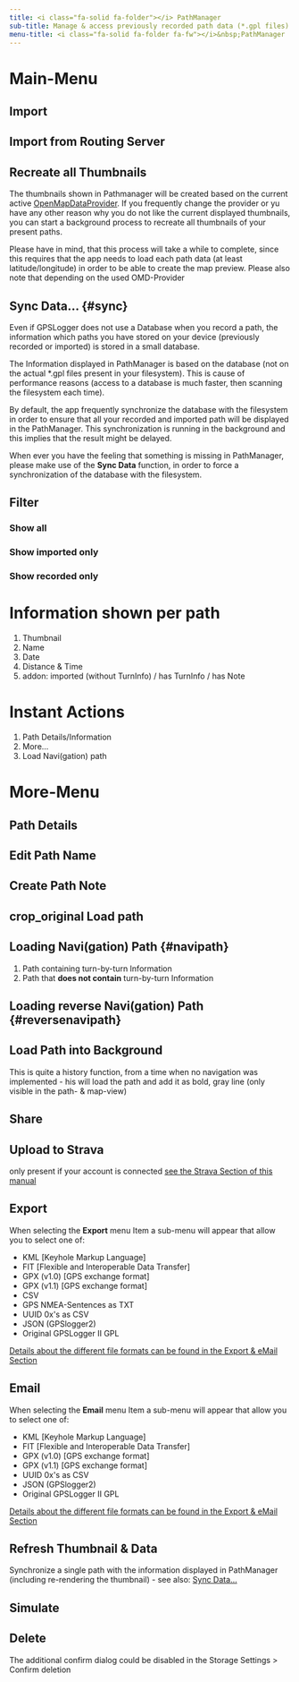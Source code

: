 ```yaml
---
title: <i class="fa-solid fa-folder"></i> PathManager
sub-title: Manage & access previously recorded path data (*.gpl files)
menu-title: <i class="fa-solid fa-folder fa-fw"></i>&nbsp;PathManager
---
```


# Main-Menu
## Import

## Import from Routing Server

## Recreate all Thumbnails
The thumbnails shown in Pathmanager will be created based on the current active
[OpenMapDataProvider](../2200-openmapdata/). If you frequently change the provider or yu have any other reason why you
do not like the current displayed thumbnails, you can start a background process to recreate all thumbnails of your
present paths.

Please have in mind, that this process will take a while to complete, since this requires that the app needs to load
each path data (at least latitude/longitude) in order to be able to create the map preview. Please also note that
depending on the used OMD-Provider

## Sync Data... {#sync}
Even if GPSLogger does not use a Database when you record a path, the information which paths you have stored on your
device (previously recorded or imported) is stored in a small database.

The Information displayed in PathManager is based on the database (not on the actual *.gpl files present in your
filesystem). This is cause of performance reasons (access to a database is much faster, then scanning the
filesystem each time).

By default, the app frequently synchronize the database with the filesystem in order to ensure that all your recorded
and imported path will be displayed in the PathManager. This synchronization is running in the background and this
implies that the result might be delayed. 

When ever you have the feeling that something is missing in PathManager, please make use of the **Sync Data** function,
in order to force a synchronization of the database with the filesystem.

## Filter
### Show all
### Show imported only
### Show recorded only

# Information shown per path
1. Thumbnail
2. Name
3. Date
4. Distance & Time
5. addon: imported (without TurnInfo) / has TurnInfo / has Note

# Instant Actions
1. <i class="fa-solid fa-circle-info fa-fw"></i> Path Details/Information 
2. <i class="fa-solid fa-circle-chevron-down fa-fw"></i> More...
3. <i class="fa-solid fa-diamond-turn-right fa-fw"></i> Load Navi(gation) path

# More-Menu
## <i class="fa-solid fa-circle-info fa-fw"></i> Path Details

## <i class="fa-solid fa-pencil fa-fw"></i> Edit Path Name

## <i class="fa-solid fa-pencil fa-fw"></i> Create Path Note

## <span class="material-icons fa-fw" style="width: 1.042em;">crop_original</span> Load path

## <i class="fa-solid fa-location-crosshairs fa-fw"></i> Loading Navi(gation) Path {#navipath}
1. Path containing turn-by-turn Information
2. Path that **does not contain** turn-by-turn Information

## <i class="fa-solid fa-location-crosshairs fa-fw"></i> Loading reverse Navi(gation) Path {#reversenavipath}

## <i class="fa-solid fa-share-from-square fa-fw"></i> Load Path into Background
This is quite a history function, from a time when no navigation was implemented - his will load the path and add it as
bold, gray line (only visible in the path- & map-view)

## <i class="fa-solid fa-share-nodes fa-fw"></i> Share

## <i class="fa-solid fa-share-nodes fa-fw"></i> Upload to Strava
only present if your account is connected
[see the <i class="fa-brands fa-strava fa-fw"></i> Strava Section of this manual](/../5200-strava/)

## <i class="fa-solid fa-floppy-disk fa-fw"></i> Export
When selecting the **Export** menu Item a sub-menu will appear that allow you to select one of:
- KML \[Keyhole Markup Language\]
- FIT \[Flexible and Interoperable Data Transfer\]
- GPX (v1.0) \[GPS exchange format\]
- GPX (v1.1) \[GPS exchange format\]
- CSV
- GPS NMEA-Sentences as TXT
- UUID 0x's as CSV
- JSON (GPSlogger2)
- Original GPSLogger II GPL

[Details about the different file formats can be found in the Export & eMail Section](../5000-export/#formats)

## <i class="fa-solid fa-paper-plane fa-fw"></i> Email
When selecting the **Email** menu Item a sub-menu will appear that allow you to select one of:
- KML \[Keyhole Markup Language\]
- FIT \[Flexible and Interoperable Data Transfer\]
- GPX (v1.0) \[GPS exchange format\]
- GPX (v1.1) \[GPS exchange format\]
- UUID 0x's as CSV
- JSON (GPSlogger2)
- Original GPSLogger II GPL

[Details about the different file formats can be found in the Export & eMail Section](../5000-export/#formats)

## <i class="fa-solid fa-arrow-rotate-right fa-fw"></i> Refresh Thumbnail & Data
Synchronize a single path with the information displayed in PathManager (including re-rendering the thumbnail) - see
also: [Sync Data...](#sync) 

## <i class="fa-solid fa-play fa-fw"></i> Simulate


## <i class="fa-solid fa-trash fa-fw"></i> Delete
The additional confirm dialog could be disabled in the Storage Settings > Confirm deletion <i class="fa-solid fa-toggle-off"></i> 